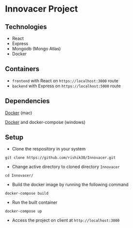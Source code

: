 # Innovacer Project

## Technologies
* React
* Express
* Mongodb (Mongo Atlas)
* Docker

## Containers
* `frontend` with React on `https://localhost:3000` route
* `backend` with Express on `https://localhost:5000` route

## Dependencies
[Docker](https://docs.docker.com/docker-for-mac/install/) (mac)

[Docker](https://docs.docker.com/docker-for-windows/install/) and docker-compose (windows)

## Setup
* Clone the respository in your system
```
git clone https://github.com/rishik30/Innovacer.git
```
* Change active directory to cloned directory `Innovacer`
```
cd Innovacer/
```

* Build the docker image by running the following command
```
docker-compose build
```

* Run the built container
```
docker-compose up
```

* Access the project on client at `http://localhost:3000`
